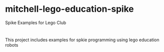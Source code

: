 # mitchell-lego-education-spike
Spike Examples for Lego Club
#
This project includes examples for spkie programming using lego education robots
